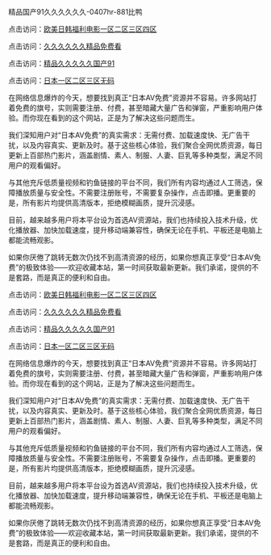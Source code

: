 精品国产91久久久久久久-0407hr-881比鸭


点击访问：<a href="https://rtj-3zo.pages.dev/">欧美日韩福利电影一区二区三区四区</a>

点击访问：<a href="https://gfd-5xg.pages.dev/">久久久久久久精品免费看</a>

点击访问：<a href="https://bsdf-5f5.pages.dev/">精品久久久久久国产91</a>

点击访问：<a href="https://fdhf-454.pages.dev/">日本一区二区三区无码</a>


在网络信息爆炸的今天，想要找到真正“日本AV免费”资源并不容易。许多网站打着免费的旗号，实则需要注册、付费，甚至暗藏大量广告和弹窗，严重影响用户体验。而你现在看到的这个网站，正是为了解决这些问题而生。

我们深知用户对“日本AV免费”的真实需求：无需付费、加载速度快、无广告干扰，以及内容真实、更新及时。基于这些核心体验，我们聚合全网优质资源，每日更新上百部热门影片，涵盖剧情、素人、制服、人妻、巨乳等多种类型，满足不同用户的观看偏好。

与其他充斥低质量视频和钓鱼链接的平台不同，我们所有内容均通过人工筛选，保障播放质量与安全性。不需要注册账号，不需要复杂操作，点击即播。更重要的是，所有影片均提供高清版本，拒绝模糊画质，提升沉浸感。

目前，越来越多用户将本平台设为首选AV资源站，我们也持续投入技术升级，优化播放器、加快加载速度，提升移动端兼容性，确保无论在手机、平板还是电脑上都能流畅观影。

如果你厌倦了跳转无数次仍找不到高清资源的经历，如果你想真正享受“日本AV免费”的极致体验——欢迎收藏本站，第一时间获取最新更新。我们承诺，提供的不是套路，而是真正的便利和自由。


<span style="display:none;">[Canonical link]( https://github.com/vl20250704/精品国产91久久久久久久-0407hr-881比鸭


点击访问：<a href="https://rtj-3zo.pages.dev/">欧美日韩福利电影一区二区三区四区</a>

点击访问：<a href="https://gfd-5xg.pages.dev/">久久久久久久精品免费看</a>

点击访问：<a href="https://bsdf-5f5.pages.dev/">精品久久久久久国产91</a>

点击访问：<a href="https://fdhf-454.pages.dev/">日本一区二区三区无码</a>


在网络信息爆炸的今天，想要找到真正“日本AV免费”资源并不容易。许多网站打着免费的旗号，实则需要注册、付费，甚至暗藏大量广告和弹窗，严重影响用户体验。而你现在看到的这个网站，正是为了解决这些问题而生。

我们深知用户对“日本AV免费”的真实需求：无需付费、加载速度快、无广告干扰，以及内容真实、更新及时。基于这些核心体验，我们聚合全网优质资源，每日更新上百部热门影片，涵盖剧情、素人、制服、人妻、巨乳等多种类型，满足不同用户的观看偏好。

与其他充斥低质量视频和钓鱼链接的平台不同，我们所有内容均通过人工筛选，保障播放质量与安全性。不需要注册账号，不需要复杂操作，点击即播。更重要的是，所有影片均提供高清版本，拒绝模糊画质，提升沉浸感。

目前，越来越多用户将本平台设为首选AV资源站，我们也持续投入技术升级，优化播放器、加快加载速度，提升移动端兼容性，确保无论在手机、平板还是电脑上都能流畅观影。

如果你厌倦了跳转无数次仍找不到高清资源的经历，如果你想真正享受“日本AV免费”的极致体验——欢迎收藏本站，第一时间获取最新更新。我们承诺，提供的不是套路，而是真正的便利和自由。


<span style="display:none;">[Canonical link]( https://github.com/vl20250704/456520 ）</span>
